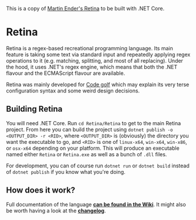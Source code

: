 This is a copy of [Martin Ender's Retina](https://github.com/m-ender/retina) to be built with .NET Core.

# Retina

Retina is a regex-based recreational programming language. Its main feature is taking some text via standard input and repeatedly applying regex operations to it (e.g. matching, splitting, and most of all replacing). Under the hood, it uses .NET's regex engine, which means that both the .NET flavour and the ECMAScript flavour are available.

Retina was mainly developed for [Code golf](https://en.wikipedia.org/wiki/Code_golf) which may explain its very terse configuration syntax and some weird design decisions.

## Building Retina
You will need .NET Core. 
Run `cd Retina/Retina` to get to the main Retina project. From here you can build the project using `dotnet publish -o <OUTPUT_DIR> -r <RID>`, where `<OUTPUT_DIR>` is (obviously) the directory you want the executable to go, and `<RID>` is one of `linux-x64`, `win-x64`, `win-x86`, or `osx-x64` depending on your platform.
This will produce an executable named either `Retina` or `Retina.exe` as well as a bunch of `.dll` files.

For development, you can of course run `dotnet run` or `dotnet build` instead of `dotnet publish` if you know what you're doing.

## How does it work?

Full documentation of the language **[can be found in the Wiki](https://github.com/m-ender/retina/wiki/The-Language)**. It might also be worth having a look at the **[changelog](https://github.com/m-ender/retina/blob/master/CHANGELOG.md)**.

